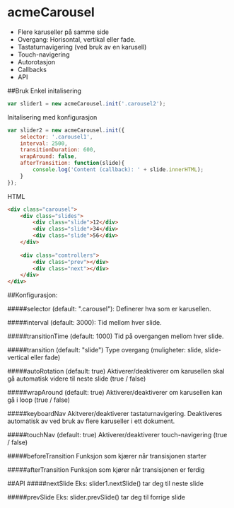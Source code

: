 # acmeCarousel

- Flere karuseller på samme side
- Overgang: Horisontal, vertikal eller fade.
- Tastaturnavigering (ved bruk av en karusell)
- Touch-navigering
- Autorotasjon
- Callbacks
- API

##Bruk
Enkel initalisering
```javascript
var slider1 = new acmeCarousel.init('.carousel2');
```

Initalisering med konfigurasjon
```javascript
var slider2 = new acmeCarousel.init({
	selector: '.carousel1',
	interval: 2500,
	transitionDuration: 600,
	wrapAround: false,
	afterTransition: function(slide){
		console.log('Content (callback): ' + slide.innerHTML);
	}
});
```

HTML
```html
<div class="carousel">
	<div class="slides">
		<div class="slide">12</div>
		<div class="slide">34</div>
		<div class="slide">56</div>
	</div>
		
	<div class="controllers">
		<div class="prev"></div>
		<div class="next"></div>
	</div>
</div>
```

##Konfigurasjon:

#####selector (default: ".carousel"): 
Definerer hva som er karusellen.

#####interval (default: 3000): 
Tid mellom hver slide.

#####transitionTime (default: 1000)
Tid på overgangen mellom hver slide.

#####transition (default: "slide")
Type overgang (muligheter: slide, slide-vertical eller fade)

#####autoRotation (default: true)
Aktiverer/deaktiverer om karusellen skal gå automatisk videre til neste slide (true / false)

#####wrapAround (default: true)
Aktiverer/deaktiverer om karusellen kan gå i loop (true / false)

#####keyboardNav
Akitverer/deaktiverer tastaturnavigering. Deaktiveres automatisk av ved bruk av flere karuseller i ett dokument.

#####touchNav (default: true)
Aktiverer/deaktiverer touch-navigering (true / false)

#####beforeTransition
Funksjon som kjærer når transisjonen starter

#####afterTransition
Funksjon som kjører når transisjonen er ferdig

##API
#####nextSlide
Eks: slider1.nextSlide() tar deg til neste slide

#####prevSlide
Eks: slider.prevSlide() tar deg til forrige slide



